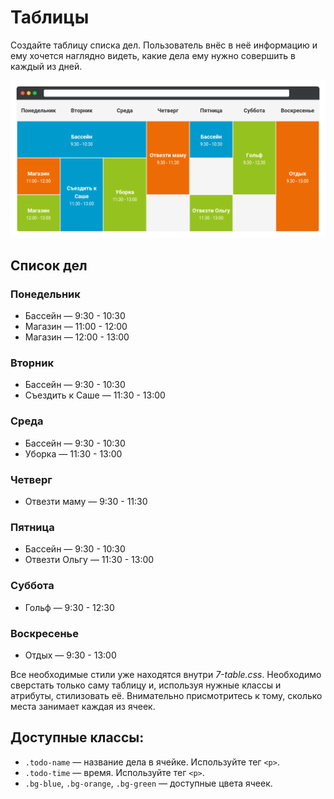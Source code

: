 # Таблицы

Создайте таблицу списка дел. Пользователь внёс в неё информацию и ему хочется наглядно видеть, какие дела ему нужно совершить в каждый из дней.

![Таблица со списком дел на HTML](./assets/7.png)

## Список дел

### Понедельник

- Бассейн — 9:30 - 10:30
- Магазин — 11:00 - 12:00
- Магазин — 12:00 - 13:00

### Вторник

- Бассейн — 9:30 - 10:30
- Съездить к Саше — 11:30 - 13:00

### Среда

- Бассейн — 9:30 - 10:30
- Уборка — 11:30 - 13:00

### Четверг

- Отвезти маму — 9:30 - 11:30

### Пятница

- Бассейн — 9:30 - 10:30
- Отвезти Ольгу — 11:30 - 13:00

### Суббота

- Гольф — 9:30 - 12:30

### Воскресенье

- Отдых — 9:30 - 13:00

Все необходимые стили уже находятся внутри _7-table.css_. Необходимо сверстать только саму таблицу и, используя нужные классы и атрибуты, стилизовать её. Внимательно присмотритесь к тому, сколько места занимает каждая из ячеек.

## Доступные классы:

- `.todo-name` — название дела в ячейке. Используйте тег `<p>`.
- `.todo-time` — время. Используйте тег `<p>`.
- `.bg-blue`, `.bg-orange`, `.bg-green` — доступные цвета ячеек.
